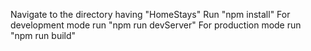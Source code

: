 Navigate to the directory having "HomeStays"
Run "npm install"
For development mode run "npm run devServer"
For production mode run "npm run build"
